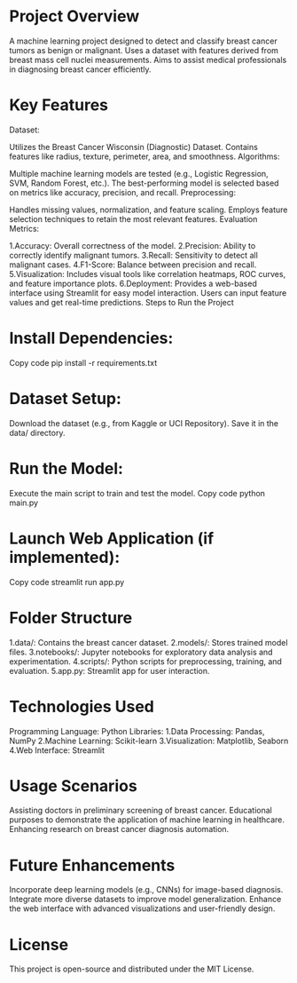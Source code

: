 # **Project Overview**
A machine learning project designed to detect and classify breast cancer tumors as benign or malignant.
Uses a dataset with features derived from breast mass cell nuclei measurements.
Aims to assist medical professionals in diagnosing breast cancer efficiently.
# **Key Features**
Dataset:

Utilizes the Breast Cancer Wisconsin (Diagnostic) Dataset.
Contains features like radius, texture, perimeter, area, and smoothness.
Algorithms:

Multiple machine learning models are tested (e.g., Logistic Regression, SVM, Random Forest, etc.).
The best-performing model is selected based on metrics like accuracy, precision, and recall.
Preprocessing:

Handles missing values, normalization, and feature scaling.
Employs feature selection techniques to retain the most relevant features.
Evaluation Metrics:

1.Accuracy: 
Overall correctness of the model.
2.Precision:
Ability to correctly identify malignant tumors.
3.Recall:
Sensitivity to detect all malignant cases.
4.F1-Score:
Balance between precision and recall.
5.Visualization:
Includes visual tools like correlation heatmaps, ROC curves, and feature importance plots.
6.Deployment:
Provides a web-based interface using Streamlit for easy model interaction.
Users can input feature values and get real-time predictions.
Steps to Run the Project
# Install Dependencies:

Copy code
pip install -r requirements.txt
# Dataset Setup:

Download the dataset (e.g., from Kaggle or UCI Repository).
Save it in the data/ directory.
# Run the Model:

Execute the main script to train and test the model.
Copy code
python main.py
# Launch Web Application (if implemented):

Copy code
streamlit run app.py
# **Folder Structure**
1.data/: Contains the breast cancer dataset.
2.models/: Stores trained model files.
3.notebooks/: Jupyter notebooks for exploratory data analysis and experimentation.
4.scripts/: Python scripts for preprocessing, training, and evaluation.
5.app.py: Streamlit app for user interaction.
# **Technologies Used**
Programming Language: Python
Libraries:
1.Data Processing: Pandas, NumPy
2.Machine Learning: Scikit-learn
3.Visualization: Matplotlib, Seaborn
4.Web Interface: Streamlit
# **Usage Scenarios**
Assisting doctors in preliminary screening of breast cancer.
Educational purposes to demonstrate the application of machine learning in healthcare.
Enhancing research on breast cancer diagnosis automation.
# **Future Enhancements**
Incorporate deep learning models (e.g., CNNs) for image-based diagnosis.
Integrate more diverse datasets to improve model generalization.
Enhance the web interface with advanced visualizations and user-friendly design.
# **License**
This project is open-source and distributed under the MIT License.
